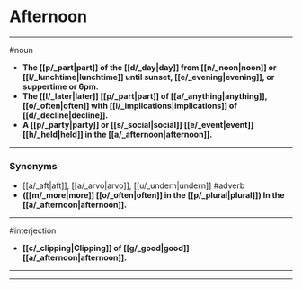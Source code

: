# Afternoon
---
#noun
- **The [[p/_part|part]] of the [[d/_day|day]] from [[n/_noon|noon]] or [[l/_lunchtime|lunchtime]] until sunset, [[e/_evening|evening]], or suppertime or 6pm.**
- **The [[l/_later|later]] [[p/_part|part]] of [[a/_anything|anything]], [[o/_often|often]] with [[i/_implications|implications]] of [[d/_decline|decline]].**
- **A [[p/_party|party]] or [[s/_social|social]] [[e/_event|event]] [[h/_held|held]] in the [[a/_afternoon|afternoon]].**
---
### Synonyms
- [[a/_aft|aft]], [[a/_arvo|arvo]], [[u/_undern|undern]]
#adverb
- **([[m/_more|more]] [[o/_often|often]] in the [[p/_plural|plural]]) In the [[a/_afternoon|afternoon]].**
---
#interjection
- **[[c/_clipping|Clipping]] of [[g/_good|good]] [[a/_afternoon|afternoon]].**
---
---

